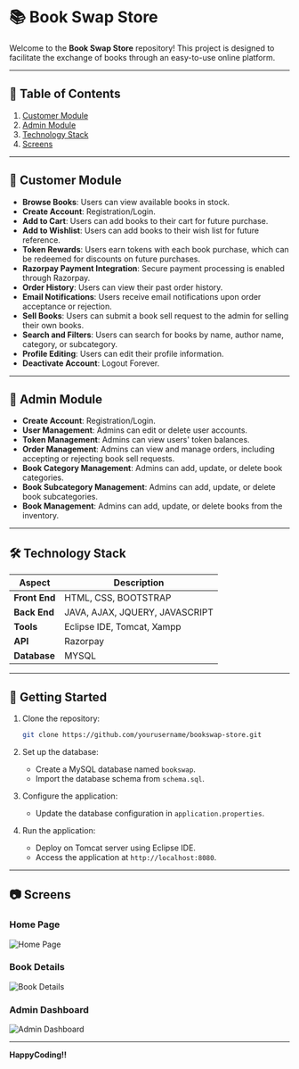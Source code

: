 # 📚 Book Swap Store

Welcome to the **Book Swap Store** repository! This project is designed to facilitate the exchange of books through an easy-to-use online platform.

---

## 📑 Table of Contents

1. [Customer Module](#customer-module)
2. [Admin Module](#admin-module)
3. [Technology Stack](#technology-stack)
4. [Screens](#screens)

---

## 👥 Customer Module

- **Browse Books**: Users can view available books in stock.
- **Create Account**: Registration/Login.
- **Add to Cart**: Users can add books to their cart for future purchase.
- **Add to Wishlist**: Users can add books to their wish list for future reference.
- **Token Rewards**: Users earn tokens with each book purchase, which can be redeemed for discounts on future purchases.
- **Razorpay Payment Integration**: Secure payment processing is enabled through Razorpay.
- **Order History**: Users can view their past order history.
- **Email Notifications**: Users receive email notifications upon order acceptance or rejection.
- **Sell Books**: Users can submit a book sell request to the admin for selling their own books.
- **Search and Filters**: Users can search for books by name, author name, category, or subcategory.
- **Profile Editing**: Users can edit their profile information.
- **Deactivate Account**: Logout Forever.

---

## 🔧 Admin Module

- **Create Account**: Registration/Login.
- **User Management**: Admins can edit or delete user accounts.
- **Token Management**: Admins can view users' token balances.
- **Order Management**: Admins can view and manage orders, including accepting or rejecting book sell requests.
- **Book Category Management**: Admins can add, update, or delete book categories.
- **Book Subcategory Management**: Admins can add, update, or delete book subcategories.
- **Book Management**: Admins can add, update, or delete books from the inventory.

---

## 🛠️ Technology Stack

| Aspect             | Description                                    |
|--------------------|------------------------------------------------|
| **Front End**      | HTML, CSS, BOOTSTRAP                           |
| **Back End**       | JAVA, AJAX, JQUERY, JAVASCRIPT                 |                            
| **Tools**          | Eclipse IDE, Tomcat, Xampp                     |
| **API**            | Razorpay                                       |
| **Database**       | MYSQL                                          |


---

## 🚀 Getting Started

1. Clone the repository:
    ```sh
    git clone https://github.com/yourusername/bookswap-store.git
    ```
2. Set up the database:
    - Create a MySQL database named `bookswap`.
    - Import the database schema from `schema.sql`.

3. Configure the application:
    - Update the database configuration in `application.properties`.

4. Run the application:
    - Deploy on Tomcat server using Eclipse IDE.
    - Access the application at `http://localhost:8080`.

---

## 📷 Screens

### Home Page
![Home Page](screenshots/homepage.png)

### Book Details
![Book Details](screenshots/bookdetails.png)

### Admin Dashboard
![Admin Dashboard](screenshots/admindashboard.png)

---

**HappyCoding!!**
